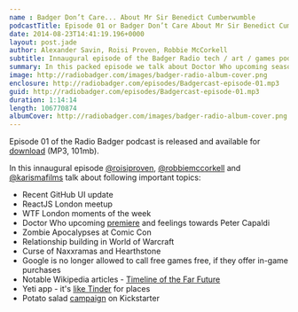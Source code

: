 ```yaml
---
name : Badger Don’t Care... About Mr Sir Benedict Cumberwumble
podcastTitle: Episode 01 or Badger Don’t Care About Mr Sir Benedict Cumberwumble
date: 2014-08-23T14:41:19.196+0000
layout: post.jade
author: Alexander Savin, Roisi Proven, Robbie McCorkell
subtitle: Innaugural episode of the Badger Radio tech / art / games podcast
summary: In this packed episode we talk about Doctor Who upcoming season premiere, Zombie Apocalypsis at Comic Con, relationship building in World of Warcraft and London WTF moments of the week
image: http://radiobadger.com/images/badger-radio-album-cover.png
enclosure: http://radiobadger.com/episodes/Badgercast-episode-01.mp3
guid: http://radiobadger.com/episodes/Badgercast-episode-01.mp3
duration: 1:14:14
length: 106770874
albumCover: http://radiobadger.com/images/badger-radio-album-cover.png
---
```


Episode 01 of the Radio Badger podcast is released and available for [download](http://radiobadger.com/episodes/Badgercast-episode-01.mp3) (MP3, 101mb).

In this innaugural episode [@roisiproven](https://twitter.com/roisiproven), [@robbiemccorkell](https://twitter.com/robbiemccorkell) and [@karismafilms](https://twitter.com/karismafilms) talk about following important topics:

* Recent GitHub UI update
* ReactJS London meetup
* WTF London moments of the week
* Doctor Who upcoming [premiere](https://www.youtube.com/watch?v=TivqZTq5u6Y) and feelings towards Peter Capaldi
* Zombie Apocalypses at Comic Con
* Relationship building in World of Warcraft
* Curse of Naxxramas and Hearthstone
* Google is no longer allowed to call free games free, if they offer in-game purchases
* Notable Wikipedia articles - [Timeline of the Far Future](http://en.wikipedia.org/wiki/Timeline_of_the_far_future)
* Yeti app - it's [like Tinder](http://techcrunch.com/2014/07/24/yeti-is-like-tinder-for-places/) for places
* Potato salad [campaign](https://www.kickstarter.com/projects/324283889/potato-salad) on Kickstarter
